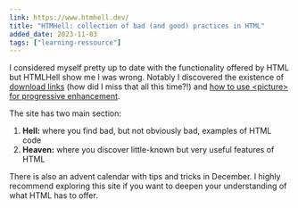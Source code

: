 ```yaml
---
link: https://www.htmhell.dev/
title: "HTMHell: collection of bad (and good) practices in HTML"
added_date: 2023-11-03
tags: ["learning-ressource"]
---
```

I considered myself pretty up to date with the functionality offered by HTML 
but HTMLHell show me I was wrong. Notably I discovered the existence of 
[download links](https://www.htmhell.dev/tips/download-links/) (how did I miss 
that all this time?!) and [how to use \<picture\> for progressive enhancement](https://www.htmhell.dev/tips/the-avif-image-format/).


The site has two main section:

1. **Hell:** where you find bad, but not obviously bad, examples of HTML code
2. **Heaven:** where you discover little-known but very useful features of HTML


There is also an advent calendar with tips and tricks in December. I highly 
recommend exploring this site if you want to deepen your understanding of what 
HTML has to offer.
